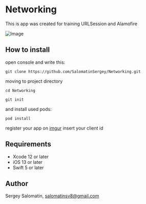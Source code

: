 # Networking

This is app was created for training URLSession and Alamofire 

![Image](https://github.com/SalomatinSergey/Networking/blob/master/Networking/Support%20Files/Assets.xcassets/app.dataset/app.gif)

## How to install
open console and write this:

```
git clone https://github.com/SalomatinSergey/Networking.git
```
moving to project directory
```
cd Networking
```
```
git init 
```
and install used pods:
```
pod install
```
register your app on [imgur](https://api.imgur.com/oauth2/addclient)
insert your client id
## Requirements

- Xcode 12 or later
- iOS 13 or later
- Swift 5 or later

## Author

Sergey Salomatin, salomatinsv8@gmail.com
